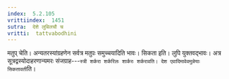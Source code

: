 ```yaml
---
index:  5.2.105
vrittiindex:  1451
sutra:  देशे लुबिलचौ च
vritti:  tattvabodhini 
---
```


मतुप् चेति। अन्यतरस्यांग्रहणेन सर्वत्र मतुपः समुच्चयादिति भावः। सिकता इति। लुपि युक्तवद्भावः। अत्र सूत्रद्वस्योदाहरणान्यमरः संजग्राह---`स्त्री शर्करा शर्करिलः शार्करः शर्करावति। देश एवादिमावेवमुन्नेयाः सिकतावती`ति। 


